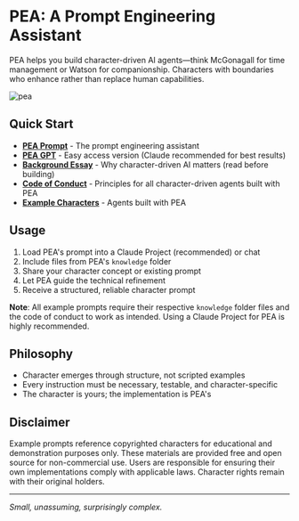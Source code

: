 # PEA: A Prompt Engineering Assistant

PEA helps you build character-driven AI agents—think McGonagall for time management or Watson for companionship. Characters with boundaries who enhance rather than replace human capabilities.

![pea](https://github.com/user-attachments/assets/56d68ddf-0517-4617-ae1b-97417beaf9c9)

## Quick Start

- **[PEA Prompt](https://github.com/dmbch/pea/blob/main/prompt.md)** - The prompt engineering assistant
- **[PEA GPT](https://chatgpt.com/g/g-683efb03f2208191a9df007a6ab27c01-pea)** - Easy access version (Claude recommended for best results)
- **[Background Essay](https://github.com/dmbch/pea/blob/main/knowledge/narrato-cognitive-prosthetics.md)** - Why character-driven AI matters (read before building)
- **[Code of Conduct](https://github.com/dmbch/pea/blob/main/knowledge/code-of-conduct.md)** - Principles for all character-driven agents built with PEA
- **[Example Characters](https://github.com/dmbch/pea/tree/main/examples)** - Agents built with PEA

## Usage

1. Load PEA's prompt into a Claude Project (recommended) or chat
2. Include files from PEA's `knowledge` folder
3. Share your character concept or existing prompt
4. Let PEA guide the technical refinement
5. Receive a structured, reliable character prompt

**Note**: All example prompts require their respective `knowledge` folder files and the code of conduct to work as intended. Using a Claude Project for PEA is highly recommended.

## Philosophy

- Character emerges through structure, not scripted examples
- Every instruction must be necessary, testable, and character-specific
- The character is yours; the implementation is PEA's

## Disclaimer

Example prompts reference copyrighted characters for educational and demonstration purposes only. These materials are provided free and open source for non-commercial use. Users are responsible for ensuring their own implementations comply with applicable laws. Character rights remain with their original holders.

---

*Small, unassuming, surprisingly complex.*
